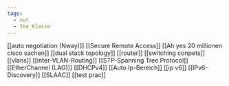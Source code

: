 ```yaml
---
tags:
  - nwt
  - 3te_Klasse
---
```

[[auto negotiation (Nway)]]
[[Secure Remote Access]]
[[Ah yes 20 millionen cisco sachen]]
[[dual stack topology]]
[[router]]
[[switching conpets]]
[[vlans]]
[[inter-VLAN-Routing]]
[[STP-Spanning Tree Protocol]]
[[EtherChannel (LAG)]]
[[DHCPv4]]
[[Auto Ip-Bereich]]
[[ip v6]]
[[IPv6-Discovery]]
[[SLAAC]]
[[test prac]]